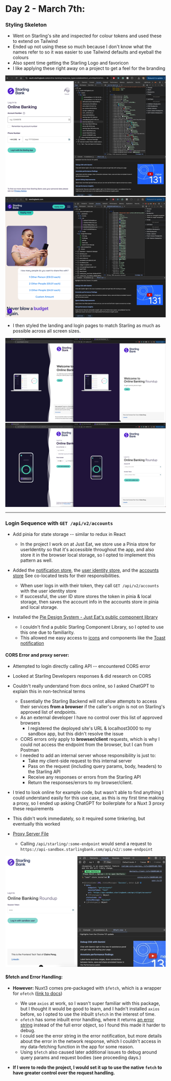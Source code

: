 # Day 2 - March 7th:

### Styling Skeleton

- Went on Starling's site and inspected for colour tokens and used these to extend on Tailwind
- Ended up not using these so much because I don't know what the names refer to so it was easier to use Tailwind defaults and eyeball the colours
- Also spent time getting the Starling Logo and favoricon
- I like applying these right away on a project to get a feel for the branding

<img src="./images/Getting Login page colour codes.png"/>
<img src="./images/Getting landing page colour codes.png"/>

<br>

- I then styled the landing and login pages to match Starling as much as possible across all screen sizes.

<img src="./images/Landing page attempt.png"/>
<img src="./images/Login page attempt.png"/>

<hr>

### Login Sequence with `GET /api/v2/accounts`

- Add pinia for state storage -- similar to redux in React
  - In the project I work on at Just Eat, we store use a Pinia store for userIdentity so that it's accessible throughout the app, and also store it in the browser local storage, so I opted to implement this pattern as well.
- Added the [notification store](../store/notifications.ts), the [user identity store](../store/userIdentity.ts), and the [accounts store](../store/accounts.ts) See co-located tests for their responsibilities.

  - When user logs in with their token, they call `GET /api/v2/accounts` with the user identity store
  - If successful, the user ID store stores the token in pinia & local storage, then saves the account info in the accounts store in pinia and local storage.

- Installed the [Pie Design System - Just Eat's public component library](https://www.pie.design/)
  - I couldn't find a public Starling Component Library, so I opted to use this one due to familiarity.
  - This allowed me easy access to [icons](https://www.pie.design/foundations/iconography/library/) and components like the [Toast notification](https://www.pie.design/components/toast/)

#### CORS Error and proxy server:

- Attempted to login directly calling API -- encountered CORS error
- Looked at Starling Developers responses & did research on CORS

- Couldn't really understand from docs online, so I asked ChatGPT to explain this in non-technical terms

  - Essentially the Starling Backend will not allow attempts to access their services **from a browser** if the caller's origin is not on Starling's approved list of endpoints.
  - As an external developer I have no control over this list of approved browsers
    - I registered the deployed site's URL & localhost3000 to my sandbox app, but this didn't resolve the issue
  - CORS errors only apply to **browser/client** requests, which is why I could not access the endpoint from the browser, but I can from Postman
  - I needed to add an internal server whose responsibility is just to:
    - Take my client-side request to this internal server
    - Pass on the request (including query params, body, headers) to the Starling API
    - Receive any responses or errors from the Starling API
    - Return the responses/errors to my browser/client.

- I tried to look online for example code, but wasn't able to find anything I could understand easily for this use case, as this is my first time making a proxy, so I ended up asking ChatGPT for boilerplate for a Nuxt 3 proxy these requirements
- This didn't work immediately, so it required some tinkering, but eventually this worked

- [Proxy Server File](../server/api/starling/[...endpoint].js)
  - Calling `/api/starling/:some-endpoint` would send a request to `https://api-sandbox.starlingbank.com/api/v2/:some-endpoint`

<img src="./images/Successfully accessing GET accounts endpoint.png"/>

#### $fetch and Error Handling:

- **However:** Nuxt3 comes pre-packaged with `$fetch`, which is a wrapper for `ofetch` ([link to docs](https://nuxt.com/docs/api/utils/dollarfetch))

  - We use `axios` at work, so I wasn't super familiar with this package, but I thought it would be good to learn, and I hadn't installed `axios` before, so I opted to use the inbuilt `$fetch` in the interest of time.
  - `ofetch` has some inbuilt error handling, where it returns [an error string](../types/responseError.type.ts) instead of the full error object, so I found this made it harder to debug.
  - I could see the error string in the error notification, but more details about the error in the network response, which I couldn't access in my data-fetching function in the app for some reason.
  - Using `$fetch` also caused later additional issues to debug around query params and request bodies (see proceeding days.)

- **If I were to redo the project, I would set it up to use the native `fetch` to have greater control over the request handling.**
